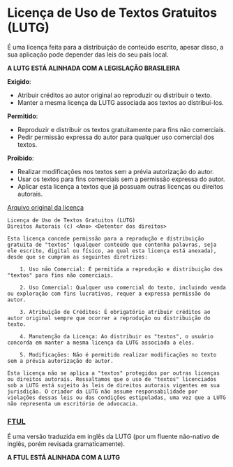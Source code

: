 # Licença de Uso de Textos Gratuitos (LUTG)
É uma licença feita para a distribuição de conteúdo escrito, apesar disso, a sua aplicação pode depender das leis do seu país local.

**A LUTG ESTÁ ALINHADA COM A LEGISLAÇÃO BRASILEIRA**

**Exigido**:
- Atribuir créditos ao autor original ao reproduzir ou distribuir o texto.
- Manter a mesma licença da LUTG associada aos textos ao distribuí-los.

**Permitido**:
- Reproduzir e distribuir os textos gratuitamente para fins não comerciais.
- Pedir permissão expressa do autor para qualquer uso comercial dos textos.

**Proibido**:
- Realizar modificações nos textos sem a prévia autorização do autor.
- Usar os textos para fins comerciais sem a permissão expressa do autor.
- Aplicar esta licença a textos que já possuam outras licenças ou direitos autorais.

[Arquivo original da licença](https://github.com/ElLowLeo/LUTG/blob/main/LUTG)

```
Licença de Uso de Textos Gratuitos (LUTG)
Direitos Autorais (c) <Ano> <Detentor dos direitos>

Esta licença concede permissão para a reprodução e distribuição gratuita de "textos" (qualquer conteúdo que contenha palavras, seja ele escrito, digital ou físico, ao qual esta licença está anexada), desde que se cumpram as seguintes diretrizes:

    1. Uso não Comercial: É permitida a reprodução e distribuição dos "textos" para fins não comerciais.

    2. Uso Comercial: Qualquer uso comercial do texto, incluindo venda ou exploração com fins lucrativos, requer a expressa permissão do autor.

    3. Atribuição de Créditos: É obrigatório atribuir créditos ao autor original sempre que ocorrer a reprodução ou distribuição do texto.

    4. Manutenção da Licença: Ao distribuir os "textos", o usuário concorda em manter a mesma licença da LUTG associada a eles.

    5. Modificações: Não é permitido realizar modificações no texto sem a prévia autorização do autor.

Esta licença não se aplica a "textos" protegidos por outras licenças ou direitos autorais. Ressaltamos que o uso de "textos" licenciados sob a LUTG está sujeito às leis de direitos autorais vigentes em sua jurisdição. O criador da LUTG não assume responsabilidade por violações dessas leis ou das condições estipuladas, uma vez que a LUTG não representa um escritório de advocacia.
```

### [FTUL](https://github.com/ElLowLeo/FTUL/)
É uma versão traduzida em inglês da LUTG (por um fluente não-nativo de inglês, porém revisada gramaticamente).

**A FTUL ESTÁ ALINHADA COM A LUTG**
